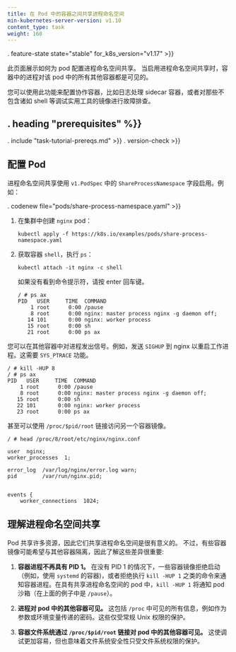 ```yaml
---
title: 在 Pod 中的容器之间共享进程命名空间
min-kubernetes-server-version: v1.10
content_type: task
weight: 160
---
```

<!--
---
title: Share Process Namespace between Containers in a Pod
min-kubernetes-server-version: v1.10
reviewers:
- verb
- yujuhong
- dchen1107
content_type: task
weight: 160
---
-->

<!-- overview -->

. feature-state state="stable" for_k8s_version="v1.17" >}}

<!--
This page shows how to configure process namespace sharing for a pod. When
process namespace sharing is enabled, processes in a container are visible
to all other containers in that pod.
-->
此页面展示如何为 pod 配置进程命名空间共享。
当启用进程命名空间共享时，容器中的进程对该 pod 中的所有其他容器都是可见的。

<!--
You can use this feature to configure cooperating containers, such as a log
handler sidecar container, or to troubleshoot container images that don't
include debugging utilities like a shell.
-->
您可以使用此功能来配置协作容器，比如日志处理 sidecar 容器，或者对那些不包含诸如 shell 等调试实用工具的镜像进行故障排查。



## . heading "prerequisites" %}}


. include "task-tutorial-prereqs.md" >}} . version-check >}}



<!-- steps -->

<!--
## Configure a Pod
-->
## 配置 Pod

<!--
Process Namespace Sharing is enabled using the `ShareProcessNamespace` field of
`v1.PodSpec`. For example:
-->
进程命名空间共享使用 `v1.PodSpec` 中的 `ShareProcessNamespace` 字段启用。例如：

. codenew file="pods/share-process-namespace.yaml" >}}

<!--
1. Create the pod `nginx` on your cluster:

    ```shell
    kubectl apply -f https://k8s.io/examples/pods/share-process-namespace.yaml
    ```

1. Attach to the `shell` container and run `ps`:

    ```shell
    kubectl attach -it nginx -c shell
    ```

    If you don't see a command prompt, try pressing enter.

    ```
    / # ps ax
    PID   USER     TIME  COMMAND
        1 root      0:00 /pause
        8 root      0:00 nginx: master process nginx -g daemon off;
       14 101       0:00 nginx: worker process
       15 root      0:00 sh
       21 root      0:00 ps ax
    ```
-->
1. 在集群中创建 `nginx` pod：

    ```shell
    kubectl apply -f https://k8s.io/examples/pods/share-process-namespace.yaml
    ```
1. 获取容器 `shell`，执行 `ps`：

    ```shell
    kubectl attach -it nginx -c shell
    ```
    如果没有看到命令提示符，请按 enter 回车键。

    ```
    / # ps ax
    PID   USER     TIME  COMMAND
        1 root      0:00 /pause
        8 root      0:00 nginx: master process nginx -g daemon off;
       14 101       0:00 nginx: worker process
       15 root      0:00 sh
       21 root      0:00 ps ax
    ```
<!--
You can signal processes in other containers. For example, send `SIGHUP` to
nginx to restart the worker process. This requires the `SYS_PTRACE` capability.
-->
您可以在其他容器中对进程发出信号。例如，发送 `SIGHUP` 到 nginx 以重启工作进程。这需要 `SYS_PTRACE` 功能。

```
/ # kill -HUP 8
/ # ps ax
PID   USER     TIME  COMMAND
    1 root      0:00 /pause
    8 root      0:00 nginx: master process nginx -g daemon off;
   15 root      0:00 sh
   22 101       0:00 nginx: worker process
   23 root      0:00 ps ax
```

<!--
It's even possible to access another container image using the
`/proc/$pid/root` link.
-->
甚至可以使用 `/proc/$pid/root` 链接访问另一个容器镜像。

```
/ # head /proc/8/root/etc/nginx/nginx.conf

user  nginx;
worker_processes  1;

error_log  /var/log/nginx/error.log warn;
pid        /var/run/nginx.pid;


events {
    worker_connections  1024;
```



<!-- discussion -->

<!--
## Understanding Process Namespace Sharing
-->
## 理解进程命名空间共享

<!--
Pods share many resources so it makes sense they would also share a process
namespace. Some container images may expect to be isolated from other
containers, though, so it's important to understand these differences:
-->
Pod 共享许多资源，因此它们共享进程命名空间是很有意义的。
不过，有些容器镜像可能希望与其他容器隔离，因此了解这些差异很重要:

<!--
1. **The container process no longer has PID 1.** Some container images refuse
   to start without PID 1 (for example, containers using `systemd`) or run
   commands like `kill -HUP 1` to signal the container process. In pods with a
   shared process namespace, `kill -HUP 1` will signal the pod sandbox.
   (`/pause` in the above example.)

1. **Processes are visible to other containers in the pod.** This includes all
   information visible in `/proc`, such as passwords that were passed as arguments
   or environment variables. These are protected only by regular Unix permissions.

1. **Container filesystems are visible to other containers in the pod through the
   `/proc/$pid/root` link.** This makes debugging easier, but it also means
   that filesystem secrets are protected only by filesystem permissions.
-->

1. **容器进程不再具有 PID 1。** 在没有 PID 1 的情况下，一些容器镜像拒绝启动（例如，使用 `systemd` 的容器)，或者拒绝执行 `kill -HUP 1` 之类的命令来通知容器进程。在具有共享进程命名空间的 pod 中，`kill -HUP 1` 将通知 pod 沙箱（在上面的例子中是 `/pause`）。

2. **进程对 pod 中的其他容器可见。** 这包括 `/proc` 中可见的所有信息，例如作为参数或环境变量传递的密码。这些仅受常规 Unix 权限的保护。

3. **容器文件系统通过 `/proc/$pid/root` 链接对 pod 中的其他容器可见。** 这使调试更加容易，但也意味着文件系统安全性只受文件系统权限的保护。




